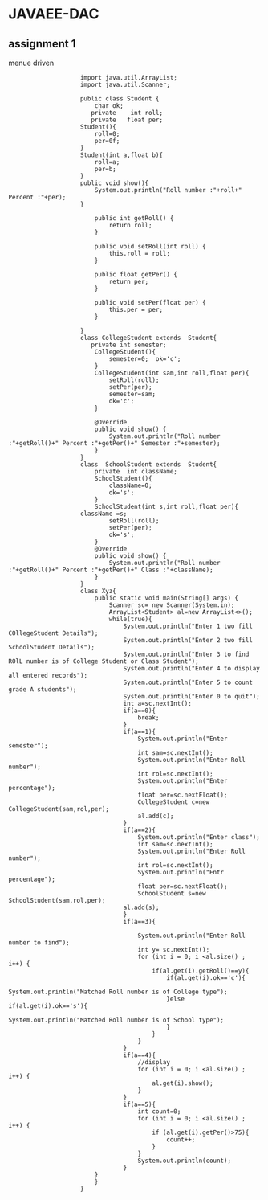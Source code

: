 # JAVAEE-DAC
## assignment 1
menue driven
                      
                        import java.util.ArrayList;
                        import java.util.Scanner;
                        
                        public class Student {
                            char ok;
                           private    int roll;
                           private   float per;
                        Student(){
                            roll=0;
                            per=0f;
                        }
                        Student(int a,float b){
                            roll=a;
                            per=b;
                        }
                        public void show(){
                            System.out.println("Roll number :"+roll+" Percent :"+per);
                        }
                        
                            public int getRoll() {
                                return roll;
                            }
                        
                            public void setRoll(int roll) {
                                this.roll = roll;
                            }
                        
                            public float getPer() {
                                return per;
                            }
                        
                            public void setPer(float per) {
                                this.per = per;
                            }
                        
                        }
                        class CollegeStudent extends  Student{
                           private int semester;
                            CollegeStudent(){
                                semester=0;  ok='c';
                            }
                            CollegeStudent(int sam,int roll,float per){
                                setRoll(roll);
                                setPer(per);
                                semester=sam;
                                ok='c';
                            }
                        
                            @Override
                            public void show() {
                                System.out.println("Roll number :"+getRoll()+" Percent :"+getPer()+" Semester :"+semester);
                            }
                        }
                        class  SchoolStudent extends  Student{
                            private  int className;
                            SchoolStudent(){
                                className=0;
                                ok='s';
                            }
                            SchoolStudent(int s,int roll,float per){
                        className =s;
                                setRoll(roll);
                                setPer(per);
                                ok='s';
                            }
                            @Override
                            public void show() {
                                System.out.println("Roll number :"+getRoll()+" Percent :"+getPer()+" Class :"+className);
                            }
                        }
                        class Xyz{
                            public static void main(String[] args) {
                                Scanner sc= new Scanner(System.in);
                                ArrayList<Student> al=new ArrayList<>();
                                while(true){
                                    System.out.println("Enter 1 two fill COllegeStudent Details");
                                    System.out.println("Enter 2 two fill SchoolStudent Details");
                                    System.out.println("Enter 3 to find ROlL number is of College Student or Class Student");
                                    System.out.println("Enter 4 to display all entered records");
                                    System.out.println("Enter 5 to count grade A students");
                                    System.out.println("Enter 0 to quit");
                                    int a=sc.nextInt();
                                    if(a==0){
                                        break;
                                    }
                                    if(a==1){
                                        System.out.println("Enter semester");
                                        int sam=sc.nextInt();
                                        System.out.println("Enter Roll number");
                                        int rol=sc.nextInt();
                                        System.out.println("Enter percentage");
                                        float per=sc.nextFloat();
                                        CollegeStudent c=new CollegeStudent(sam,rol,per);
                                        al.add(c);
                                    }
                                    if(a==2){
                                        System.out.println("Enter class");
                                        int sam=sc.nextInt();
                                        System.out.println("Enter Roll number");
                                        int rol=sc.nextInt();
                                        System.out.println("Entr percentage");
                                        float per=sc.nextFloat();
                                        SchoolStudent s=new SchoolStudent(sam,rol,per);
                                    al.add(s);
                                    }
                                    if(a==3){
                        
                                        System.out.println("Enter Roll number to find");
                                        int y= sc.nextInt();
                                        for (int i = 0; i <al.size() ; i++) {
                                            if(al.get(i).getRoll()==y){
                                                if(al.get(i).ok=='c'){
                                                    System.out.println("Matched Roll number is of College type");
                                                }else if(al.get(i).ok=='s'){
                                                    System.out.println("Matched Roll number is of School type");
                                                }
                                            }
                                        }
                                    }
                                    if(a==4){
                                        //display
                                        for (int i = 0; i <al.size() ; i++) {
                                            al.get(i).show();
                                        }
                                    }
                                    if(a==5){
                                        int count=0;
                                        for (int i = 0; i <al.size() ; i++) {
                                            if (al.get(i).getPer()>75){
                                                count++;
                                            }
                                        }
                                        System.out.println(count);
                                    }
                            }
                            }
                        }
